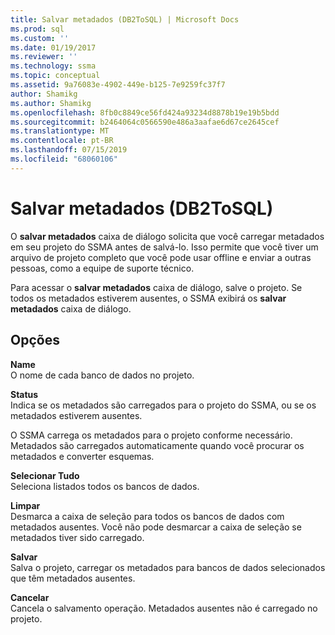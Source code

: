 ```yaml
---
title: Salvar metadados (DB2ToSQL) | Microsoft Docs
ms.prod: sql
ms.custom: ''
ms.date: 01/19/2017
ms.reviewer: ''
ms.technology: ssma
ms.topic: conceptual
ms.assetid: 9a76083e-4902-449e-b125-7e9259fc37f7
author: Shamikg
ms.author: Shamikg
ms.openlocfilehash: 8fb0c8849ce56fd424a93234d8878b19e19b5bdd
ms.sourcegitcommit: b2464064c0566590e486a3aafae6d67ce2645cef
ms.translationtype: MT
ms.contentlocale: pt-BR
ms.lasthandoff: 07/15/2019
ms.locfileid: "68060106"
---
```

# <a name="save-metadata-db2tosql"></a>Salvar metadados (DB2ToSQL)
O **salvar metadados** caixa de diálogo solicita que você carregar metadados em seu projeto do SSMA antes de salvá-lo. Isso permite que você tiver um arquivo de projeto completo que você pode usar offline e enviar a outras pessoas, como a equipe de suporte técnico.  
  
Para acessar o **salvar metadados** caixa de diálogo, salve o projeto. Se todos os metadados estiverem ausentes, o SSMA exibirá os **salvar metadados** caixa de diálogo.  
  
## <a name="options"></a>Opções  
**Name**  
O nome de cada banco de dados no projeto.  
  
**Status**  
Indica se os metadados são carregados para o projeto do SSMA, ou se os metadados estiverem ausentes.  
  
O SSMA carrega os metadados para o projeto conforme necessário. Metadados são carregados automaticamente quando você procurar os metadados e converter esquemas.  
  
**Selecionar Tudo**  
Seleciona listados todos os bancos de dados.  
  
**Limpar**  
Desmarca a caixa de seleção para todos os bancos de dados com metadados ausentes. Você não pode desmarcar a caixa de seleção se metadados tiver sido carregado.  
  
**Salvar**  
Salva o projeto, carregar os metadados para bancos de dados selecionados que têm metadados ausentes.  
  
**Cancelar**  
Cancela o salvamento operação. Metadados ausentes não é carregado no projeto.  
  
